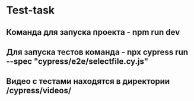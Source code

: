# Test-task

## Команда для запуска проекта - npm run dev

## Для запуска тестов команда - npx cypress run --spec "cypress/e2e/selectfile.cy.js"

## Видео с тестами находятся в директории /cypress/videos/
